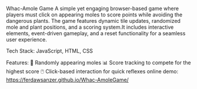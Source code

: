 Whac-Amole Game
A simple yet engaging browser-based game where players must click on appearing moles to score points while avoiding the dangerous plants. The game features dynamic tile updates, randomized mole and plant positions, and a scoring system.It includes interactive elements, event-driven gameplay, and a reset functionality for a seamless user experience.

Tech Stack: JavaScript, HTML, CSS

Features:
🎯 Randomly appearing moles
📊 Score tracking to compete for the highest score
🖱️ Click-based interaction for quick reflexes
 online demo:  https://ferdawsanzer.github.io/Whac-AmoleGame/
